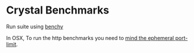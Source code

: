 # Crystal Benchmarks

Run suite using [benchy](https://github.com/manastech/benchy)

In OSX, To run the http benchmarks you need to [mind the ephemeral port-limit](http://danielmendel.github.io/blog/2013/04/07/benchmarkers-beware-the-ephemeral-port-limit/).

